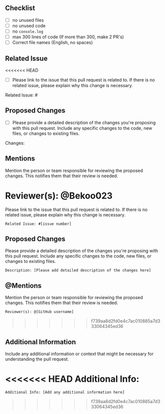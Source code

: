 ## Checklist
- [ ] no unused files
- [ ] no unused code
- [ ] no `console.log`
- [ ] max 300 lines of code (If more than 300, make 2 PR's)
- [ ] Correct file names (English, no spaces)

## Related Issue
<<<<<<< HEAD
- [ ] Please link to the issue that this pull request is related to. If there is no related issue, please explain why this change is necessary.

Related Issue: #

## Proposed Changes
- [ ] Please provide a detailed description of the changes you're proposing with this pull request. Include any specific changes to the code, new files, or changes to existing files.

Changes: 

## Mentions
Mention the person or team responsible for reviewing the proposed changes. This notifies them that their review is needed.

Reviewer(s): @Bekoo023
=======
Please link to the issue that this pull request is related to. If there is no related issue, please explain why this change is necessary.

`Related Issue: #[issue number]`

## Proposed Changes
Please provide a detailed description of the changes you're proposing with this pull request. Include any specific changes to the code, new files, or changes to existing files.

`Description: [Please add detailed description of the changes here]`

## @Mentions
Mention the person or team responsible for reviewing the proposed changes. This notifies them that their review is needed.

`Reviewer(s): @[GitHub username]`
>>>>>>> f739aa8d2fd0e4c7ac010885a7d333064345ed36

## Additional Information
Include any additional information or context that might be necessary for understanding the pull request.

<<<<<<< HEAD
Additional Info:
=======
`Additional Info: [Add any additional information here]`
>>>>>>> f739aa8d2fd0e4c7ac010885a7d333064345ed36
